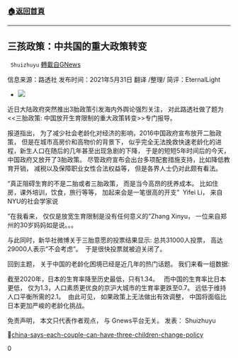 ###  [:house:返回首頁](https://github.com/ourhimalayas/txt)
---

## 三孩政策：中共国的重大政策转变
` Shuizhuyu` [轉載自GNews](https://gnews.org/zh-hans/1304905/)

信息来源：路透社
发布时间：2021年5月31日
翻译 /整理/ 简评：EternalLight

- ![]()![](https://gnews-media-offload.s3.amazonaws.com/wp-content/uploads/2021/06/07070232/fe-ngo-bvx3G7RkOts-unsplash-scaled.jpg)


近日大陆政府突然推出3胎政策引发海内外舆论强烈关注， 对此路透社做了题为&lt;&lt;三胎政策: 中国放开生育限制的重大政策转变&gt;&gt;专门报导。

报道指出， 为了减少社会老龄化对经济的影响，2016中国政府宣布放开二胎政策， 但是在城市高房价和高物价的背景下， 似乎完全无法挽救快速老龄化的进程，新生人口在随后的几年甚至出现急剧的下降， 于是的短短5年时间后的今天， 中国政府又放开了3胎政策。 尽管政府宣布会出台多项配套措施支持，比如降低教育开销， 减税以及保障职业女性合法权益等， 但是各界人士仍对此颇有看法。

“真正阻碍生育的不是二胎或者三胎政策， 而是当今高昂的抚养成本。 比如住房，课外培训，饮食，旅行等等， 加起来会是一笔很高的开支”  Yifei Li， 来自NYU的社会学家说

”在我看来， 仅仅是放宽生育限制是没有任何意义的”Zhang Xinyu， 一位来自郑州的30岁妈妈如是说。。。

与此同时，新华社微博关于三胎意愿的投票结果显示: 总共31000人投票， 高达29000人表示”不会考虑”。  于是很快投票就被迫关闭了。

回到主题， 关于中国的老龄化困境已经是近几年的热门话题。 我们来看一组数据:

截至2020年，日本的生育率降至历史最低，只有1.34。   而中国的生育率比日本更低， 仅为1.3，人口素质更优良的京沪大城市的生育率更跌至0.7。 远低于维持人口平衡所需的2.1。  由此可见， 如果政策上无法做出有效调整， 中国将面临比日本更加严峻的老龄化挑战。

免责声明， 本文只代表作者观点， 与 Gnews平台无关。
发表： Shuizhuyu

🔗[china-says-each-couple-can-have-three-children-change-policy](https://www.reuters.com/world/china/china-says-each-couple-can-have-three-children-change-policy-2021-05-31/)

0
